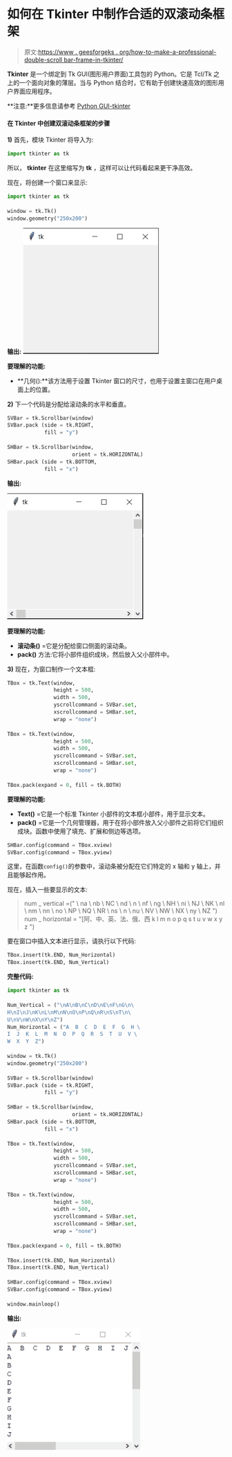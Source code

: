 # 如何在 Tkinter 中制作合适的双滚动条框架

> 原文:[https://www . geesforgeks . org/how-to-make-a-professional-double-scroll bar-frame-in-tkinter/](https://www.geeksforgeeks.org/how-to-make-a-proper-double-scrollbar-frame-in-tkinter/)

**Tkinter** 是一个绑定到 Tk GUI(图形用户界面)工具包的 Python。它是 Tcl/Tk 之上的一个面向对象的薄层。当与 Python 结合时，它有助于创建快速高效的图形用户界面应用程序。

**注意:**更多信息请参考 [Python GUI-tkinter](https://www.geeksforgeeks.org/python-gui-tkinter/)

#### 在 Tkinter 中创建双滚动条框架的步骤

**1)** 首先，模块 Tkinter 将导入为:

```py
import tkinter as tk 
```

所以， **tkinter** 在这里缩写为 **tk** ，这样可以让代码看起来更干净高效。

现在，将创建一个窗口来显示:

```py
import tkinter as tk 

window = tk.Tk()
window.geometry("250x200")
```

**输出:**
![](img/6c0e8ea791f809391344c23c5d49f03b.png)

**要理解的功能:**

*   **几何():**该方法用于设置 Tkinter 窗口的尺寸，也用于设置主窗口在用户桌面上的位置。

**2)** 下一个代码是分配给滚动条的水平和垂直。

```py
SVBar = tk.Scrollbar(window)
SVBar.pack (side = tk.RIGHT,
            fill = "y")

SHBar = tk.Scrollbar(window, 
                     orient = tk.HORIZONTAL)
SHBar.pack (side = tk.BOTTOM, 
            fill = "x")
```

**输出:**

![](img/5707ea0f9b351f74f689d95df731df5d.png)

**要理解的功能:**

*   **滚动条()** =它是分配给窗口侧面的滚动条。
*   **pack()** 方法:它将小部件组织成块，然后放入父小部件中。

**3)** 现在，为窗口制作一个文本框:

```py
TBox = tk.Text(window,
               height = 500,
               width = 500,
               yscrollcommand = SVBar.set,
               xscrollcommand = SHBar.set, 
               wrap = "none")

TBox = tk.Text(window, 
               height = 500,
               width = 500, 
               yscrollcommand = SVBar.set, 
               xscrollcommand = SHBar.set, 
               wrap = "none")

TBox.pack(expand = 0, fill = tk.BOTH)
```

**要理解的功能:**

*   **Text()** =它是一个标准 Tkinter 小部件的文本框小部件，用于显示文本。
*   **pack()** =它是一个几何管理器，用于在将小部件放入父小部件之前将它们组织成块。函数中使用了填充、扩展和侧边等选项。

```py
SHBar.config(command = TBox.xview)
SVBar.config(command = TBox.yview)
```

这里，在函数`config()`的参数中，滚动条被分配在它们特定的 x 轴和 y 轴上，并且能够起作用。

现在，插入一些要显示的文本:

> num _ vertical =(" \ na \ nb \ NC \ nd \ n \ nf \ ng \ NH \ ni \ NJ \ NK \ nl \ nm \ nn \ no \ NP \ NQ \ NR \ ns \ n \ nu \ NV \ NW \ NX \ ny \ NZ ")
> num _ horizontal = "[阿、中、英、法、俄、西 k l m n o p q s t u v w x y z ")

要在窗口中插入文本进行显示，请执行以下代码:

```py
TBox.insert(tk.END, Num_Horizontal)
TBox.insert(tk.END, Num_Vertical)
```

**完整代码:**

```py
import tkinter as tk

Num_Vertical = ("\nA\nB\nC\nD\nE\nF\nG\n\
H\nI\nJ\nK\nL\nM\nN\nO\nP\nQ\nR\nS\nT\n\
U\nV\nW\nX\nY\nZ")
Num_Horizontal = ("A  B  C  D  E  F  G  H \
I  J  K  L  M  N  O  P  Q  R  S  T  U  V \
W  X  Y  Z")

window = tk.Tk()
window.geometry("250x200")

SVBar = tk.Scrollbar(window)
SVBar.pack (side = tk.RIGHT, 
            fill = "y")

SHBar = tk.Scrollbar(window, 
                     orient = tk.HORIZONTAL)
SHBar.pack (side = tk.BOTTOM, 
            fill = "x")

TBox = tk.Text(window, 
               height = 500, 
               width = 500,
               yscrollcommand = SVBar.set,
               xscrollcommand = SHBar.set, 
               wrap = "none")

TBox = tk.Text(window,
               height = 500,
               width = 500,
               yscrollcommand = SVBar.set, 
               xscrollcommand = SHBar.set, 
               wrap = "none")

TBox.pack(expand = 0, fill = tk.BOTH)

TBox.insert(tk.END, Num_Horizontal)
TBox.insert(tk.END, Num_Vertical)

SHBar.config(command = TBox.xview)
SVBar.config(command = TBox.yview)

window.mainloop()
```

**输出:**

![](img/eb050db1cddabb94269cc54b2988f1e1.png)